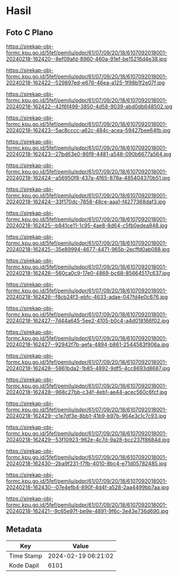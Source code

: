 # Hasil

## Foto C Plano

https://sirekap-obj-formc.kpu.go.id/5fef/pemilu/pdpr/61/07/09/20/18/6107092018001-20240218-162420--8ef09afd-8960-460a-91ef-be15216d4e38.jpg

https://sirekap-obj-formc.kpu.go.id/5fef/pemilu/pdpr/61/07/09/20/18/6107092018001-20240218-162422--529897ed-e676-46ea-a125-1f98b1f2e07f.jpg

https://sirekap-obj-formc.kpu.go.id/5fef/pemilu/pdpr/61/07/09/20/18/6107092018001-20240218-162422--42f6f499-3850-4d58-9039-abd0db648502.jpg

https://sirekap-obj-formc.kpu.go.id/5fef/pemilu/pdpr/61/07/09/20/18/6107092018001-20240218-162423--5ac8cccc-a62c-484c-acea-59427bee64fb.jpg

https://sirekap-obj-formc.kpu.go.id/5fef/pemilu/pdpr/61/07/09/20/18/6107092018001-20240218-162423--27bd63e0-86f9-4481-a548-090b6677a564.jpg

https://sirekap-obj-formc.kpu.go.id/5fef/pemilu/pdpr/61/07/09/20/18/6107092018001-20240218-162424--a56950f8-437a-4f65-878a-485404370b51.jpg

https://sirekap-obj-formc.kpu.go.id/5fef/pemilu/pdpr/61/07/09/20/18/6107092018001-20240218-162424--33f170dc-7858-48ce-aaa1-f4277368daf3.jpg

https://sirekap-obj-formc.kpu.go.id/5fef/pemilu/pdpr/61/07/09/20/18/6107092018001-20240218-162425--b841ce11-1c95-4ae8-8d64-c5fb0edea948.jpg

https://sirekap-obj-formc.kpu.go.id/5fef/pemilu/pdpr/61/07/09/20/18/6107092018001-20240218-162425--35e89994-4677-4471-965b-2ecffd0ab088.jpg

https://sirekap-obj-formc.kpu.go.id/5fef/pemilu/pdpr/61/07/09/20/18/6107092018001-20240218-162426--560ca0c9-17e0-4869-bc68-85664517c637.jpg

https://sirekap-obj-formc.kpu.go.id/5fef/pemilu/pdpr/61/07/09/20/18/6107092018001-20240218-162426--f8cb24f3-ebfc-4633-adae-047fd4e0c676.jpg

https://sirekap-obj-formc.kpu.go.id/5fef/pemilu/pdpr/61/07/09/20/18/6107092018001-20240218-162427--7d44a645-5ee2-4105-b0c4-a4d018166f02.jpg

https://sirekap-obj-formc.kpu.go.id/5fef/pemilu/pdpr/61/07/09/20/18/6107092018001-20240218-162427--92942f7b-aefa-4894-b861-2544583f906a.jpg

https://sirekap-obj-formc.kpu.go.id/5fef/pemilu/pdpr/61/07/09/20/18/6107092018001-20240218-162428--5861bda2-1b85-4892-9df5-4cc8693d8687.jpg

https://sirekap-obj-formc.kpu.go.id/5fef/pemilu/pdpr/61/07/09/20/18/6107092018001-20240218-162428--968c27bb-c34f-4eb1-ae44-acec560c6fcf.jpg

https://sirekap-obj-formc.kpu.go.id/5fef/pemilu/pdpr/61/07/09/20/18/6107092018001-20240218-162429--c1e7df3e-8bb1-41b9-b97b-964e3c1c7c93.jpg

https://sirekap-obj-formc.kpu.go.id/5fef/pemilu/pdpr/61/07/09/20/18/6107092018001-20240218-162429--53f10923-962e-4c7d-9a28-bcc237f8684d.jpg

https://sirekap-obj-formc.kpu.go.id/5fef/pemilu/pdpr/61/07/09/20/18/6107092018001-20240218-162430--2ba9f231-f7fb-4010-8bc4-e71d05782485.jpg

https://sirekap-obj-formc.kpu.go.id/5fef/pemilu/pdpr/61/07/09/20/18/6107092018001-20240218-162430--07e4efb4-890f-4d4f-a528-2aa4499bb7aa.jpg

https://sirekap-obj-formc.kpu.go.id/5fef/pemilu/pdpr/61/07/09/20/18/6107092018001-20240218-162421--9c65e97f-be9e-4891-9f6c-3e43e736d690.jpg


## Metadata

| Key        | Value               |
| ---------- | ------------------- |
| Time Stamp | 2024-02-19 06:21:02 |
| Kode Dapil | 6101                |



